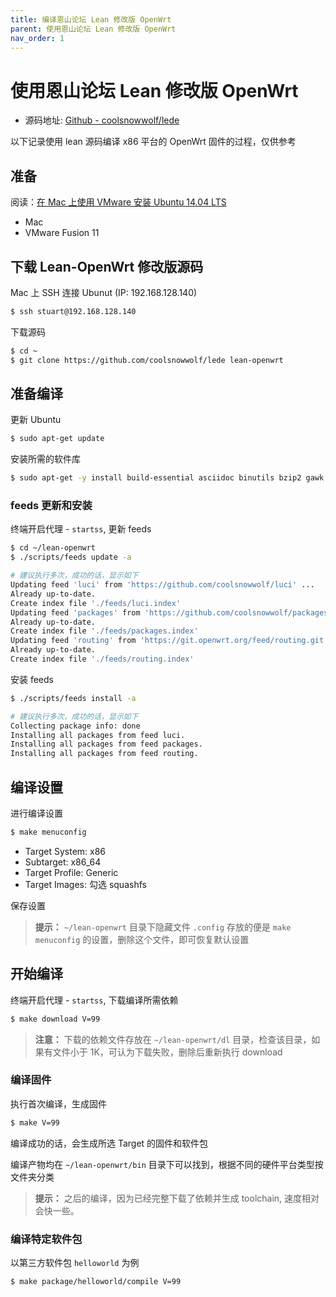```yaml
---
title: 编译恩山论坛 Lean 修改版 OpenWrt
parent: 使用恩山论坛 Lean 修改版 OpenWrt
nav_order: 1
---
```


# 使用恩山论坛 Lean 修改版 OpenWrt

* 源码地址: [Github - coolsnowwolf/lede](https://github.com/coolsnowwolf/lede)

以下记录使用 lean 源码编译 x86 平台的 OpenWrt 固件的过程，仅供参考

## 准备

阅读：[在 Mac 上使用 VMware 安装 Ubuntu 14.04 LTS](https://stuarthua.github.io/oh-my-openwrt/mac-vmware-install-ubuntu.html)

* Mac
* VMware Fusion 11

## 下载 Lean-OpenWrt 修改版源码

Mac 上 SSH 连接 Ubunut (IP: 192.168.128.140)

```bash
$ ssh stuart@192.168.128.140
```

下载源码

```bash
$ cd ~
$ git clone https://github.com/coolsnowwolf/lede lean-openwrt
```

## 准备编译

更新 Ubuntu

```bash
$ sudo apt-get update
```

安装所需的软件库

```bash
$ sudo apt-get -y install build-essential asciidoc binutils bzip2 gawk gettext git libncurses5-dev libz-dev patch unzip zlib1g-dev lib32gcc1 libc6-dev-i386 subversion flex uglifyjs git-core gcc-multilib p7zip p7zip-full msmtp libssl-dev texinfo libglib2.0-dev xmlto qemu-utils upx libelf-dev autoconf automake libtool autopoint
```

### feeds 更新和安装

终端开启代理 - `startss`, 更新 feeds

```bash
$ cd ~/lean-openwrt
$ ./scripts/feeds update -a

# 建议执行多次，成功的话，显示如下
Updating feed 'luci' from 'https://github.com/coolsnowwolf/luci' ...
Already up-to-date.
Create index file './feeds/luci.index'
Updating feed 'packages' from 'https://github.com/coolsnowwolf/packages' ...
Already up-to-date.
Create index file './feeds/packages.index'
Updating feed 'routing' from 'https://git.openwrt.org/feed/routing.git;openwrt-18.06' ...
Already up-to-date.
Create index file './feeds/routing.index'
```

安装 feeds

```bash
$ ./scripts/feeds install -a

# 建议执行多次，成功的话，显示如下
Collecting package info: done
Installing all packages from feed luci.
Installing all packages from feed packages.
Installing all packages from feed routing.
```

## 编译设置

进行编译设置

```bash
$ make menuconfig
```

* Target System: x86
* Subtarget: x86_64
* Target Profile: Generic
* Target Images: 勾选 squashfs

保存设置

> **提示：** `~/lean-openwrt` 目录下隐藏文件 `.config` 存放的便是 `make menuconfig` 的设置，删除这个文件，即可恢复默认设置

## 开始编译

终端开启代理 - `startss`, 下载编译所需依赖

```bash
$ make download V=99
```

> **注意：** 下载的依赖文件存放在 `~/lean-openwrt/dl` 目录，检查该目录，如果有文件小于 1K，可认为下载失败，删除后重新执行 download

### 编译固件

执行首次编译，生成固件

```bash
$ make V=99
```

编译成功的话，会生成所选 Target 的固件和软件包

编译产物均在 `~/lean-openwrt/bin` 目录下可以找到，根据不同的硬件平台类型按文件夹分类

> **提示：** 之后的编译，因为已经完整下载了依赖并生成 toolchain, 速度相对会快一些。

### 编译特定软件包

以第三方软件包 `helloworld` 为例

```bash
$ make package/helloworld/compile V=99
```